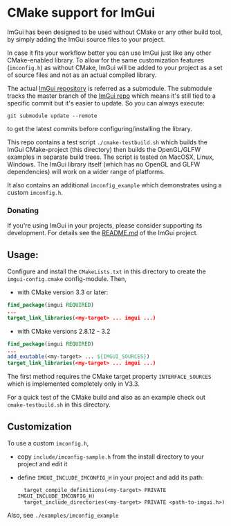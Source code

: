 CMake support for ImGui
=======================

ImGui has been designed to be used without CMake or any other
build tool, by simply adding the ImGui source files to your project.

In case it fits your workflow better you can use ImGui just like
any other CMake-enabled library. To allow for the same customization features
(`imconfig.h`) as without CMake, ImGui will be added to your project as
a set of source files and not as an actual compiled library.

The actual [ImGui repository](https://github.com/ocornut/imgui) is referred as a
submodule. The submodule tracks the master branch of the
[ImGui repo](https://github.com/ocornut/imgui) which means it's still tied to a specific
commit but it's easier to update. So you can always execute:

```shell
git submodule update --remote
```

to get the latest commits before configuring/installing the library.

This repo contains a test script `./cmake-testbuild.sh` which builds the
ImGui CMake-project (this directory) then builds the OpenGL/GLFW examples
in separate build trees. The script is tested on MacOSX, Linux, Windows. The
ImGui library itself (which has no OpenGL and GLFW dependencies) will
work on a wider range of platforms.

It also contains an additional `imconfig_example` which demonstrates using
a custom `imconfig.h`.

### Donating

If you're using ImGui in your projects, please consider supporting its
development. For details see the [README.md](https://github.com/ocornut/imgui/blob/master/README.md)
of the ImGui project.

Usage:
------

Configure and install the `CMakeLists.txt` in this directory to create the
`imgui-config.cmake` config-module. Then,

- with CMake version 3.3 or later:

```cmake
find_package(imgui REQUIRED)
...
target_link_libraries(<my-target> ... imgui ...)
```

- with CMake versions 2.8.12 - 3.2

```cmake
find_package(imgui REQUIRED)
...
add_exutable(<my-target> ... ${IMGUI_SOURCES})
target_link_libraries(<my-target> ... imgui ...)
```

The first method requires the CMake target property `INTERFACE_SOURCES` which
is implemented completely only in V3.3.

For a quick test of the CMake build and also as an example check out
`cmake-testbuild.sh` in this directory.

Customization
-------------

To use a custom `imconfig.h`,

- copy `include/imconfig-sample.h` from the install directory to your project and
  edit it

- define `IMGUI_INCLUDE_IMCONFIG_H` in your project and add its path:

        target_compile_definitions(<my-target> PRIVATE IMGUI_INCLUDE_IMCONFIG_H)
        target_include_directories(<my-target> PRIVATE <path-to-imgui.h>)

Also, see `./examples/imconfig_example`
